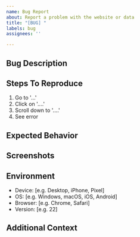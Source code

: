```yaml
---
name: Bug Report
about: Report a problem with the website or data
title: "[BUG] "
labels: bug
assignees: ''

---
```


## Bug Description
<!-- A clear and concise description of what the bug is -->

## Steps To Reproduce
<!-- Steps to reproduce the behavior -->
1. Go to '...'
2. Click on '....'
3. Scroll down to '....'
4. See error

## Expected Behavior
<!-- A clear and concise description of what you expected to happen -->

## Screenshots
<!-- If applicable, add screenshots to help explain your problem -->

## Environment
 - Device: [e.g. Desktop, iPhone, Pixel]
 - OS: [e.g. Windows, macOS, iOS, Android]
 - Browser: [e.g. Chrome, Safari]
 - Version: [e.g. 22]

## Additional Context
<!-- Add any other context about the problem here -->